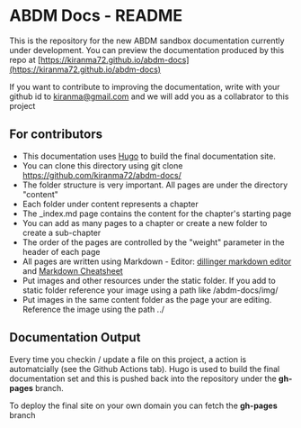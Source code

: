 # ABDM Docs - README

This is the repository for the new ABDM sandbox documentation currently under development. 
You can preview the documentation produced by this repo at [https://kiranma72.github.io/abdm-docs](https://kiranma72.github.io/abdm-docs)

If you want to contribute to improving the documentation, write with your github id to kiranma@gmail.com and we will add you as a collabrator to this project 

## For contributors

- This documentation uses [Hugo](https://gohugo.io) to build the final documentation site.
- You can clone this directory using git clone https://github.com/kiranma72/abdm-docs/
- The folder structure is very important. All pages are under the directory "content"
- Each folder under content represents a chapter
- The _index.md page contains the content for the chapter's starting page
- You can add as many pages to a chapter or create a new folder to create a sub-chapter
- The order of the pages are controlled by the "weight" parameter in the header of each page
- All pages are written using Markdown - Editor: [dillinger markdown editor](https://dillinger.io) and [Markdown Cheatsheet](https://www.markdownguide.org/cheat-sheet/) 
- Put images and other resources under the static folder. If you add to static folder reference your image using a path like /abdm-docs/img/<filename>
- Put images in the same content folder as the page your are editing. Reference the image using the path ../<filename> 


## Documentation Output 
Every time you checkin / update a file on this project, a action is automatcially (see the Github Actions tab). Hugo is used to build the final documentation set and this is pushed back into the repository under the **gh-pages** branch. 

To deploy the final site on your own domain you can fetch the **gh-pages** branch  
